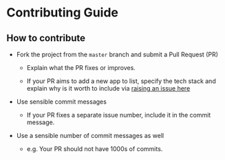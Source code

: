 # Contributing Guide

## How to contribute

- Fork the project from the `master` branch and submit a Pull Request (PR)

  - Explain what the PR fixes or improves.

  - If your PR aims to add a new app to list, specify the tech stack and explain why is it worth to include via [raising an issue here](https://github.com/androiddevnotes/awesome-android-kotlin-apps/issues/new?title=Add%20New%20Repo&body=**Repo%20UR**:%20REPO_URL_GOES_HERE%20**Tech%20Stack**:%20TECH_STACK_GOES_HERE&label=new-repo)
  
  
- Use sensible commit messages

  - If your PR fixes a separate issue number, include it in the commit message.



- Use a sensible number of commit messages as well

  - e.g. Your PR should not have 1000s of commits.